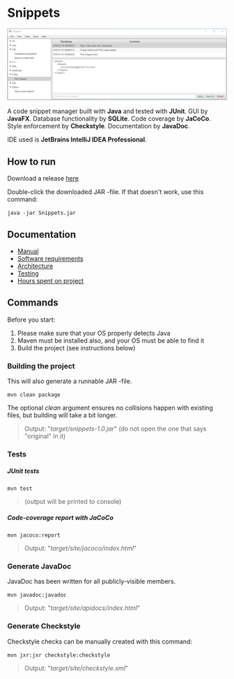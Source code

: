 # Snippets

![Snippets running](https://github.com/gotonode/snippets/blob/master/docs/images/app_02.png)

A code snippet manager built with **Java** and tested with **JUnit**. GUI by **JavaFX**. Database functionality by **SQLite**. Code coverage by **JaCoCo**. Style enforcement by **Checkstyle**. Documentation by **JavaDoc**.

IDE used is **JetBrains IntelliJ IDEA Professional**.

## How to run

Download a release [here](https://github.com/gotonode/snippets/releases/tag/v1)

Double-click the downloaded JAR -file. If that doesn't work, use this command:

```
java -jar Snippets.jar
```

## Documentation

- [Manual](https://github.com/gotonode/snippets/blob/master/docs/manual.md)
- [Software requirements](https://github.com/gotonode/snippets/blob/master/docs/software_requirements.md)
- [Architecture](https://github.com/gotonode/snippets/blob/master/docs/architecture.md)
- [Testing](https://github.com/gotonode/snippets/blob/master/docs/testing.md)
- [Hours spent on project](https://github.com/gotonode/snippets/blob/master/docs/hours_spent.md)

## Commands

Before you start:

1. Please make sure that your OS properly detects Java
2. Maven must be installed also, and your OS must be able to find it
3. Build the project (see instructions below) 

### Building the project

This will also generate a runnable JAR -file.

```text
mvn clean package
```

The optional *clean* argument ensures no collisions happen with existing files, but building will take a bit longer.

> Output: "*target/snippets-1.0.jar*" (do not open the one that says "original" in it)

### Tests

##### JUnit tests

```text
mvn test
```

> (output will be printed to console)

##### Code-coverage report with JaCoCo

```text
mvn jacoco:report
```

> Output: "*target/site/jacoco/index.html*"

### Generate JavaDoc

JavaDoc has been written for all publicly-visible members.

```text
mvn javadoc:javadoc
```

> Output: "*target/site/apidocs/index.html*"

### Generate Checkstyle

Checkstyle checks can be manually created with this command:

```text
mvn jxr:jxr checkstyle:checkstyle
```

> Output: "*target/site/checkstyle.xml*"
